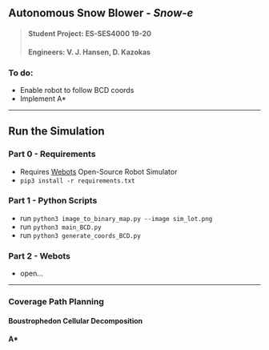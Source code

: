 
## Autonomous Snow Blower - *Snow-e*
>#### Student Project: ES-SES4000 19-20
>#### Engineers: V. J. Hansen, D. Kazokas

### To do:
* Enable robot to follow BCD coords
* Implement A*

---

## Run the Simulation

### Part 0 - Requirements
* Requires [Webots](https://www.cyberbotics.com/) Open-Source Robot Simulator
* `pip3 install -r requirements.txt`

### Part 1 - Python Scripts
* run `python3 image_to_binary_map.py --image sim_lot.png`
* run `python3 main_BCD.py`
* run `python3 generate_coords_BCD.py`

### Part 2 - Webots 
* open...


---

### Coverage Path Planning

#### Boustrophedon Cellular Decomposition

#### A*
